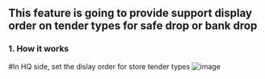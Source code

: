 ## This feature is going to provide support display order on tender types for safe drop or bank drop
### 1. How it works
#In HQ side, set the dislay order for store tender types
![image](https://github.com/zhangguanghuib/NewCommerceSDK/assets/14832260/58fe220f-9291-4752-bc63-9866965ecbb0)

